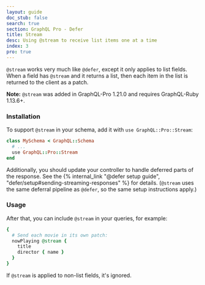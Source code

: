 ```yaml
---
layout: guide
doc_stub: false
search: true
section: GraphQL Pro - Defer
title: Stream
desc: Using @stream to receive list items one at a time
index: 3
pro: true
---
```


`@stream` works very much like `@defer`, except it only applies to list fields. When a field has `@stream` and it returns a list, then each item in the list is returned to the client as a patch.

__Note:__ `@stream` was added in GraphQL-Pro 1.21.0 and requires GraphQL-Ruby 1.13.6+.

### Installation

To support `@stream` in your schema, add it with `use GraphQL::Pro::Stream`:

```ruby
class MySchema < GraphQL::Schema
  # ...
  use GraphQL::Pro::Stream
end
```

Additionally, you should update your controller to handle deferred parts of the response. See the {% internal_link "@defer setup guide", "defer/setup#sending-streaming-responses" %} for details. (`@stream` uses the same deferral pipeline as `@defer`, so the same setup instructions apply.)

### Usage

After that, you can include `@stream` in your queries, for example:

```ruby
{
  # Send each movie in its own patch:
  nowPlaying @stream {
    title
    director { name }
  }
}
```

If `@stream` is applied to non-list fields, it's ignored.
